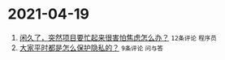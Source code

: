 # 2021-04-19

1. [闲久了，突然项目要忙起来很害怕焦虑怎么办？](https://www.v2ex.com/t/771549) `12条评论` `程序员`
1. [大家平时都是怎么保护隐私的？](https://www.v2ex.com/t/771550) `9条评论` `问与答`
